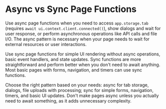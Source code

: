 # Async vs Sync Page Functions

Use async page functions when you need to access `app.storage.tab` (requires `await ui.context.client.connected()`), show dialogs and wait for user response, or perform asynchronous operations like API calls and file I/O. The async pattern is necessary when your page needs to wait for external resources or user interactions.

Use sync page functions for simple UI rendering without async operations, basic event handlers, and state updates. Sync functions are more straightforward and perform better when you don't need to await anything. Most basic pages with forms, navigation, and timers can use sync functions.

Choose the right pattern based on your needs: async for tab storage, dialogs, file uploads with processing; sync for simple forms, navigation, timers, and basic UI updates. Don't make pages async unless you actually need to await something, as it adds unnecessary complexity.
